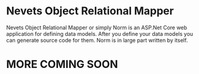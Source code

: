 # Nevets Object Relational Mapper

Nevets Object Relational Mapper or simply Norm is an ASP.Net Core web application for defining data models. After you define your data models you can generate source code for them. Norm is in large part written by itself.

# MORE COMING SOON